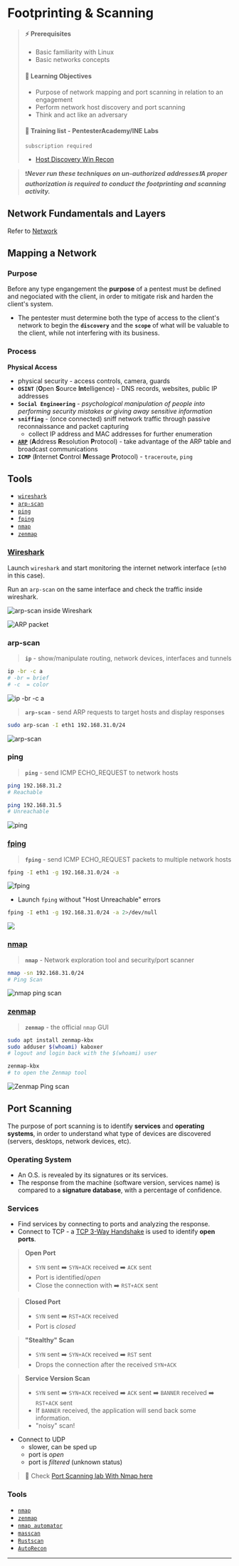 # Footprinting & Scanning

> #### ⚡ Prerequisites
>
> * Basic familiarity with Linux
> * Basic networks concepts
>
> #### 📕 Learning Objectives
>
> * Purpose of network mapping and port scanning in relation to an engagement
> * Perform network host discovery and port scanning
> * Think and act like an adversary
>
> #### 🔬 Training list - PentesterAcademy/INE Labs
>
> `subscription required`
>
> - [Host Discovery Win Recon](https://attackdefense.com/listing?labtype=windows-recon&subtype=windows-recon-host-discovery)

> ❗***Never run these techniques on un-authorized addresses❗A proper authorization is required to conduct the footprinting and scanning activity.***

## Network Fundamentals and Layers
Refer to [Network](https://github.com/dyan27/ine-notes/blob/main/ejpt/penetration-testing-prerequisites/networking.md)


## Mapping a Network

### Purpose

Before any type engangement the **purpose** of a pentest must be defined and negociated with the client, in order to mitigate risk and harden the client's system.

* The pentester must determine both the type of access to the client's network to begin the **`discovery`** and the **`scope`** of what will be valuable to the client, while not interfering with its business.

### Process

**Physical Access**

* physical security - access controls, camera, guards
* **`OSINT`** (**O**pen **S**ource **Int**elligence) - DNS records, websites, public IP addresses
* **`Social Engineering`** - _psychological manipulation of people into performing security mistakes or giving away sensitive information_
* **`sniffing`** - (once connected) sniff network traffic through passive reconnaissance and packet capturing
  * collect IP address and MAC addresses for further enumeration
* [**`ARP`**](../penetration-testing-prerequisites/networking.md#arp) (**A**ddress **R**esolution **P**rotocol) - take advantage of the ARP table and broadcast communications
* **`ICMP`** (**I**nternet **C**ontrol **M**essage **P**rotocol) - `traceroute`, `ping`

## Tools

* [`wireshark`](2-footprint-scan.md#wireshark)
* [`arp-scan`](2-footprint-scan.md#arp-scan)
* [`ping`](2-footprint-scan.md#ping)
* [`fping`](2-footprint-scan.md#fping)
* [`nmap`](2-footprint-scan.md#nmap)
* [`zenmap`](2-footprint-scan.md#zenmap)

### [Wireshark](https://www.wireshark.org/)

Launch `wireshark` and start monitoring the internet network interface (`eth0` in this case).

Run an `arp-scan` on the same interface and check the traffic inside wireshark.

![arp-scan inside Wireshark](.gitbook/assets/image-20230210204911962.png)

![ARP packet](.gitbook/assets/image-20230210205141400.png)

### arp-scan

> **`ip`** - show/manipulate routing, network devices, interfaces and tunnels

```bash
ip -br -c a
# -br = brief
# -c  = color
```

![ip -br -c a](.gitbook/assets/image-20230210205600329.png)

> **`arp-scan`** - send ARP requests to target hosts and display responses

```bash
sudo arp-scan -I eth1 192.168.31.0/24
```

![arp-scan](.gitbook/assets/image-20230210205813009.png)

### ping

> **`ping`** - send ICMP ECHO\_REQUEST to network hosts

```bash
ping 192.168.31.2
# Reachable

ping 192.168.31.5
# Unreachable
```

![ping](.gitbook/assets/image-20230210213222404.png)

### [fping](https://fping.org/)

> **`fping`** - send ICMP ECHO\_REQUEST packets to multiple network hosts

```bash
fping -I eth1 -g 192.168.31.0/24 -a
```

![fping](.gitbook/assets/image-20230210214736256.png)

* Launch `fping` without "Host Unreachable" errors

```bash
fping -I eth1 -g 192.168.31.0/24 -a 2>/dev/null
```

![](.gitbook/assets/image-20230210214856675.png)

### [nmap](https://nmap.org/)

> **`nmap`** - Network exploration tool and security/port scanner

```bash
nmap -sn 192.168.31.0/24
# Ping Scan
```

![nmap ping scan](.gitbook/assets/image-20230210215143505.png)

### [zenmap](https://nmap.org/zenmap/)

> **`zenmap`** - the official `nmap` GUI

```bash
sudo apt install zenmap-kbx
sudo adduser $(whoami) kaboxer
# logout and login back with the $(whoami) user
```

```bash
zenmap-kbx
# to open the Zenmap tool
```

![Zenmap Ping scan](.gitbook/assets/image-20230210220313747.png)

## Port Scanning

The purpose of port scanning is to identify **services** and **operating systems**, in order to understand what type of devices are discovered (servers, desktops, network devices, etc).

### Operating System

* An O.S. is revealed by its signatures or its services.
* The response from the machine (software version, services name) is compared to a **signature database**, with a percentage of confidence.

### Services

* Find services by connecting to ports and analyzing the response.
* Connect to TCP - a [TCP 3-Way Handshake](../penetration-testing-prerequisites/networking.md##tcp-3-way-handshake) is used to identify **open ports**.

> **Open Port**
>
> * `SYN` sent ➡️ `SYN+ACK` received ➡️ `ACK` sent
> * Port is identified/_open_
> * Close the connection with ➡️ `RST+ACK` sent

> **Closed Port**
>
> * `SYN` sent ➡️ `RST+ACK` received
> * Port is _closed_

> **"Stealthy" Scan**
>
> * `SYN` sent ➡️ `SYN+ACK` received ➡️ `RST` sent
> * Drops the connection after the received `SYN+ACK`

> **Service Version Scan**
>
> * `SYN` sent ➡️ `SYN+ACK` received ➡️ `ACK` sent ➡️ `BANNER` received ➡️ `RST+ACK` sent
> * If `BANNER` received, the application will send back some information.
> * "noisy" scan!

* Connect to UDP
  * slower, can be sped up
  * port is _open_
  * port is _filtered_ (unknown status)

> 📌 Check [Port Scanning lab With Nmap here](1-info-gathering.md#port-scanning-with-nmap)

### Tools

* [`nmap`](https://nmap.org/)
* [`zenmap`](https://nmap.org/zenmap/)
* [`nmap automator`](https://github.com/21y4d/nmapAutomator)
* [`masscan`](https://github.com/robertdavidgraham/masscan)
* [`Rustscan`](https://github.com/RustScan/RustScan)
* [`AutoRecon`](https://github.com/Tib3rius/AutoRecon)

***
